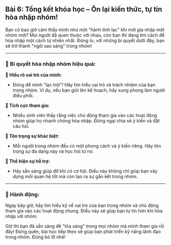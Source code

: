## Bài 6: Tổng kết khóa học – Ôn lại kiến thức, tự tin hòa nhập nhóm!

Bạn có bao giờ cảm thấy mình như một "hành tinh lạc" khi mới gia nhập một nhóm mới? Mọi người đã quen thuộc với nhau, còn bạn thì đang tìm cách để hòa nhập một cách tự nhiên nhất. Đừng lo, với những bí quyết dưới đây, bạn sẽ trở thành "ngôi sao sáng" trong nhóm!

---

### 📌 Bí quyết hòa nhập nhóm hiệu quả:

**🔹 Hiểu rõ vai trò của mình:**
- Đừng để mình "lạc trôi"! Hãy tìm hiểu vai trò và trách nhiệm của bạn trong nhóm. Ví dụ, nếu bạn giỏi lên kế hoạch, hãy xung phong làm người điều phối.

**🔹 Tích cực tham gia:**
- Nhiều sinh viên thấy rằng việc chủ động tham gia vào các hoạt động nhóm giúp họ nhanh chóng hòa nhập. Đừng ngại chia sẻ ý kiến và đặt câu hỏi.

**🔹 Tôn trọng sự khác biệt:**
- Mỗi người trong nhóm đều có một phong cách và ý kiến riêng. Hãy tôn trọng sự đa dạng này và học hỏi từ nó.

**🔹 Thể hiện sự hỗ trợ:**
- Hãy sẵn sàng giúp đỡ khi có cơ hội. Điều này không chỉ giúp bạn xây dựng mối quan hệ tốt mà còn tạo ra sự gắn kết trong nhóm.

---

### 🚀 Hành động:

Ngay bây giờ, hãy tìm hiểu kỹ về vai trò của bạn trong nhóm và chủ động tham gia vào các hoạt động chung. Điều này sẽ giúp bạn tự tin hơn khi hòa nhập với nhóm.

Giờ thì bạn đã sẵn sàng để "tỏa sáng" trong mọi nhóm mà mình tham gia rồi đấy! Đừng quên, bài học tiếp theo sẽ giúp bạn phát triển kỹ năng lãnh đạo trong nhóm. Đừng bỏ lỡ nhé!